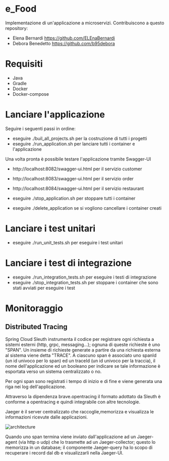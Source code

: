 # e_Food
Implementazione di un'applicazione a microservizi.
Contribuiscono a questo repository:
- Elena Bernardi https://github.com/ELEnaBernardi
- Debora Benedetto https://github.com/b95debora

# Requisiti
- Java
- Gradle
- Docker
- Docker-compose

# Lanciare l'applicazione
Seguire i seguenti passi in ordine:
- eseguire ./buil_all_projects.sh per la costruzione di tutti i progetti
- eseguire ./run_application.sh per lanciare tutti i container e l'applicazione

Una volta pronta è possibile testare l'applicazione tramite Swagger-UI
  - http://localhost:8082/swagger-ui.html per il servizio customer
  - http://localhost:8083/swagger-ui.html per il servizio order
  - http://localhost:8084/swagger-ui.html per il servizio restaurant


- eseguire ./stop_application.sh per stoppare tutti i container
- eseguire ./delete_application se si vogliono cancellare i container creati

# Lanciare i test unitari
- eseguire ./run_unit_tests.sh per eseguire i test unitari

# Lanciare i test di integrazione
- eseguire ./run_integration_tests.sh per eseguire i testi di integrazione
- eseguire ./stop_integration_tests.sh per stoppare i container che sono stati avviati per eseguire i test

# Monitoraggio
  ## Distributed Tracing
  Spring Cloud Sleuth instrumenta il codice per registrare ogni richiesta a sistemi esterni (http, grpc, messaging...); ognuna di queste 
  richieste è uno "SPAN". Un insieme di richieste generate a partire da una richiesta esterna al sistema viene detta "TRACE".
  A ciascuno span è associato uno spanId (un id univoco per lo span) ed un traceId (un id univoco per la traccia), il nome
  dell'applicazione ed un booleano per indicare se tale informazione è esportata verso un sistema centralizzato o no.
  
  Per ogni span sono registrati i tempo di inizio e di fine e viene generata una riga nei log dell'applicazione.
  
  Attraverso la dipendenza brave.opentracing il formato adottato da Sleuth è conforme a opentracing e quindi integrabile con altre
  tecnologie.
  
  Jaeger è il server centralizzato che raccoglie,memorizza e visualizza le informazioni ricevute dalle applicazioni.
  
  ![architecture](https://user-images.githubusercontent.com/27349928/54783239-29c63c80-4c21-11e9-9ff2-6a866c845888.png)
  
  Quando uno span termina viene inviato dall'applicazione ad un Jaeger-agent (via http o udp) che lo trasmette ad un Jaeger-collector;
  questo lo memorizza in un database; il componente Jaeger-query ha lo scopo di recuperare i record dal db e visualizzarli nella
  Jaeger-UI.
